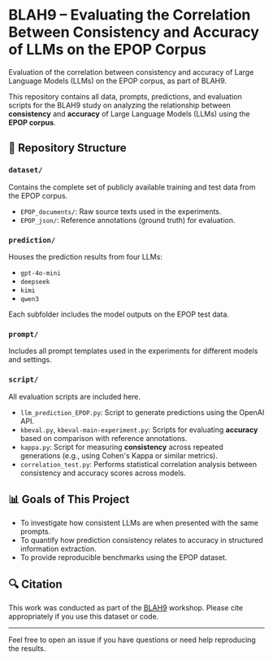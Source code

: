 # BLAH9 – Evaluating the Correlation Between Consistency and Accuracy of LLMs on the EPOP Corpus

Evaluation of the correlation between consistency and accuracy of Large Language Models (LLMs) on the EPOP corpus, as part of BLAH9.

This repository contains all data, prompts, predictions, and evaluation scripts for the BLAH9 study on analyzing the relationship between **consistency** and **accuracy** of Large Language Models (LLMs) using the **EPOP corpus**.

## 📁 Repository Structure

### `dataset/`
Contains the complete set of publicly available training and test data from the EPOP corpus.

- `EPOP_documents/`: Raw source texts used in the experiments.
- `EPOP_json/`: Reference annotations (ground truth) for evaluation.

### `prediction/`
Houses the prediction results from four LLMs:

- `gpt-4o-mini`
- `deepseek`
- `kimi`
- `qwen3`

Each subfolder includes the model outputs on the EPOP test data.

### `prompt/`
Includes all prompt templates used in the experiments for different models and settings.

### `script/`
All evaluation scripts are included here.

- `llm_prediction_EPOP.py`: Script to generate predictions using the OpenAI API.
- `kbeval.py`, `kbeval-main-experiment.py`: Scripts for evaluating **accuracy** based on comparison with reference annotations.
- `kappa.py`: Script for measuring **consistency** across repeated generations (e.g., using Cohen's Kappa or similar metrics).
- `correlation_test.py`: Performs statistical correlation analysis between consistency and accuracy scores across models.

## 📊 Goals of This Project

- To investigate how consistent LLMs are when presented with the same prompts.
- To quantify how prediction consistency relates to accuracy in structured information extraction.
- To provide reproducible benchmarks using the EPOP dataset.

## 🔍 Citation

This work was conducted as part of the [BLAH9](https://blah9.linkedannotation.org/) workshop. Please cite appropriately if you use this dataset or code.

---

Feel free to open an issue if you have questions or need help reproducing the results.
